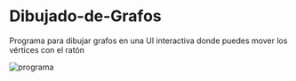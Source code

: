 # Dibujado-de-Grafos
Programa para dibujar grafos en una UI interactiva donde puedes mover los vértices con el ratón


![programa](https://user-images.githubusercontent.com/59254702/218136818-89c7064b-8ece-4fa8-8831-9be59171556c.png)
